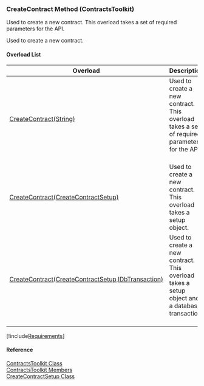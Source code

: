 ﻿### CreateContract Method (ContractsToolkit)

Used to create a new contract. This overload takes a set of required parameters for the API.

Used to create a new contract.

#### Overload List

| Overload | Description |
| --- | --- |
| [CreateContract(String)](FChoice.Toolkits.Clarify~FChoice.Toolkits.Clarify.Contracts.ContractsToolkit~CreateContract(String).md) | Used to create a new contract. This overload takes a set of required parameters for the API.   |
| [CreateContract(CreateContractSetup)](FChoice.Toolkits.Clarify~FChoice.Toolkits.Clarify.Contracts.ContractsToolkit~CreateContract(CreateContractSetup).md) | Used to create a new contract. This overload takes a setup object.   |
| [CreateContract(CreateContractSetup,IDbTransaction)](FChoice.Toolkits.Clarify~FChoice.Toolkits.Clarify.Contracts.ContractsToolkit~CreateContract(CreateContractSetup,IDbTransaction).md) | Used to create a new contract. This overload takes a setup object and a database transaction.   |

[!include[Requirements](../partials/requirements.md)]



#### Reference

[ContractsToolkit Class](FChoice.Toolkits.Clarify~FChoice.Toolkits.Clarify.Contracts.ContractsToolkit.md)  
[ContractsToolkit Members](FChoice.Toolkits.Clarify~FChoice.Toolkits.Clarify.Contracts.ContractsToolkit_members.md)  
[CreateContractSetup Class](FChoice.Toolkits.Clarify~FChoice.Toolkits.Clarify.Contracts.CreateContractSetup.md)
